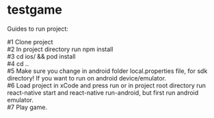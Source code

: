 # testgame


Guides to run project:

  #1 Clone project <br />
  #2 In project directory run npm install <br />
  #3 cd ios/ && pod install <br />
  #4 cd .. <br />
  #5 Make sure you change in android folder local.properties file, for sdk directory! If you want to run on android
  device/emulator. <br />
  #6 Load project in xCode and press run or in project root directory run react-native start and react-native run-android,
  but first run android emulator. <br />
  #7 Play game.
